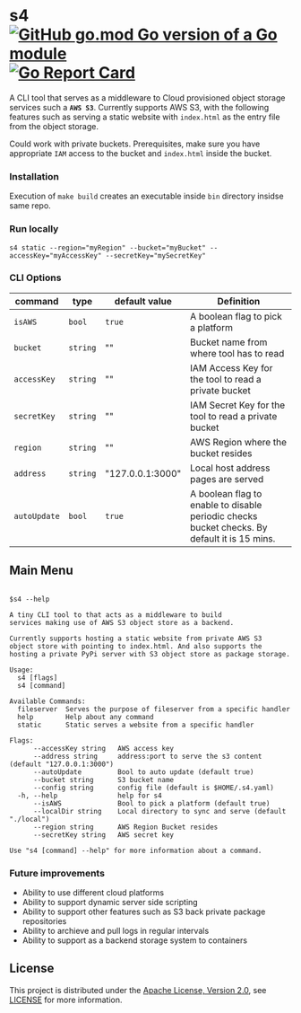 # s4 [![GitHub go.mod Go version of a Go module](https://img.shields.io/github/go-mod/go-version/gomods/athens.svg)](https://github.com/gomods/athens) [![Go Report Card](https://goreportcard.com/badge/github.com/tejabeta/s4)](https://goreportcard.com/report/github.com/tejabeta/s4)

A CLI tool that serves as a middleware to Cloud provisioned object storage services such a **`AWS S3`**. Currently supports AWS S3, with the following features such as serving a static website with `index.html` as the entry file from the object storage.

Could work with private buckets. Prerequisites, make sure you have appropriate `IAM` access to the bucket and `index.html` inside the bucket.

### Installation

Execution of `make build` creates an executable inside `bin` directory insidse same repo.

### Run locally

`s4 static --region="myRegion" --bucket="myBucket" --accessKey="myAccessKey" --secretKey="mySecretKey"`


### CLI Options

command | type | default value| Definition
--------|------|--------------|------------
`isAWS` | `bool`  | `true`  | A boolean flag to pick a platform
`bucket` | `string` | "" | Bucket name from where tool has to read
`accessKey` | `string` | "" | IAM Access Key for the tool to read a private bucket
`secretKey` | `string` | "" | IAM Secret Key for the tool to read a private bucket
`region`  | `string` | "" | AWS Region where the bucket resides 
`address` | `string` | "127.0.0.1:3000" | Local host address pages are served
`autoUpdate` | `bool` | `true` | A boolean flag to enable to disable periodic checks bucket checks. By default it is 15 mins. 

## Main Menu

```

$s4 --help

A tiny CLI tool to that acts as a middleware to build
services making use of AWS S3 object store as a backend. 

Currently supports hosting a static website from private AWS S3
object store with pointing to index.html. And also supports the
hosting a private PyPi server with S3 object store as package storage.

Usage:
  s4 [flags]
  s4 [command]

Available Commands:
  fileserver  Serves the purpose of fileserver from a specific handler
  help        Help about any command
  static      Static serves a website from a specific handler

Flags:
      --accessKey string   AWS access key
      --address string     address:port to serve the s3 content (default "127.0.0.1:3000")
      --autoUpdate         Bool to auto update (default true)
      --bucket string      S3 bucket name
      --config string      config file (default is $HOME/.s4.yaml)
  -h, --help               help for s4
      --isAWS              Bool to pick a platform (default true)
      --localDir string    Local directory to sync and serve (default "./local")
      --region string      AWS Region Bucket resides
      --secretKey string   AWS secret key

Use "s4 [command] --help" for more information about a command.

```

### Future improvements
- Ability to use different cloud platforms
- Ability to support dynamic server side scripting
- Ability to support other features such as S3 back private package repositories
- Ability to archieve and pull logs in regular intervals
- Ability to support as a backend storage system to containers

## License
This project is distributed under the [Apache License, Version 2.0](http://www.apache.org/licenses/LICENSE-2.0), see [LICENSE](./LICENSE) for more information.
